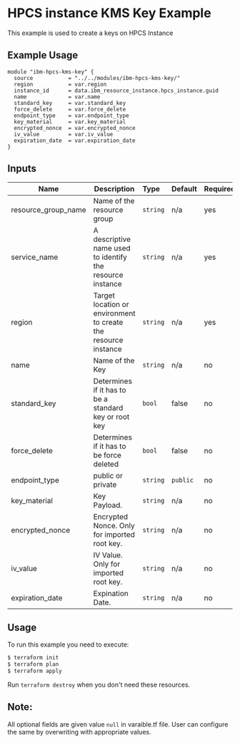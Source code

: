 # HPCS instance KMS Key Example

This example is used to create a keys on HPCS Instance
## Example Usage
```
module "ibm-hpcs-kms-key" {
  source           = "../../modules/ibm-hpcs-kms-key/"
  region           = var.region
  instance_id      = data.ibm_resource_instance.hpcs_instance.guid
  name             = var.name
  standard_key     = var.standard_key
  force_delete     = var.force_delete
  endpoint_type    = var.endpoint_type
  key_material     = var.key_material
  encrypted_nonce  = var.encrypted_nonce
  iv_value         = var.iv_value
  expiration_date  = var.expiration_date
}

```

<!-- BEGINNING OF PRE-COMMIT-TERRAFORM DOCS HOOK -->
## Inputs

| Name                     | Description                                                    | Type   |Default    |Required |
|--------------------------|----------------------------------------------------------------|:-------|:----------|:--------|
| resource\_group_name     | Name of the resource group                                     |`string`| n/a       | yes     |
| service_name             | A descriptive name used to identify the resource instance      |`string`| n/a       | yes     |
| region                   | Target location or environment to create the resource instance |`string`| n/a       | yes     |
| name                     | Name of the Key                                                |`string`| n/a       | no      |
| standard_key             | Determines if it has to be a standard key or root key          |`bool`  | false     | no      |
| force_delete             | Determines if it has to be force deleted                       |`bool`  | false     | no      |
| endpoint_type            | public or private                                              |`string`| `public`  | no      |
| key_material             | Key Payload.                                                   |`string`| n/a       | no      |
| encrypted_nonce          | Encrypted Nonce. Only for imported root key.                   |`string`| n/a       | no      |
| iv_value                 | IV Value. Only for imported root key.                          |`string`| n/a       | no      |
| expiration_date          | Expination Date.                                               |`string`| n/a       | no      |

<!-- END OF PRE-COMMIT-TERRAFORM DOCS HOOK -->

## Usage

To run this example you need to execute:

```bash
$ terraform init
$ terraform plan
$ terraform apply
```

Run `terraform destroy` when you don't need these resources.

 ## Note:
 All optional fields are given value `null` in varaible.tf file. User can configure the same by overwriting with appropriate values.